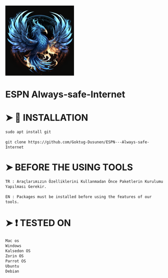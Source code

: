 ![](logo.png)
# ESPN Always-safe-Internet

# ➤ :scroll: INSTALLATION
```
sudo apt install git

git clone https://github.com/Goktug-Dusunen/ESPN---Always-safe-Internet
```

# ➤ BEFORE THE USING TOOLS
```
TR : Araçlarımızın Özelliklerini Kullanmadan Önce Paketlerin Kurulumu Yapılması Gerekir.

EN : Packages must be installed before using the features of our tools.
```
# ➤ :heavy_exclamation_mark: TESTED ON
```  
Mac os
Windows 
Kalsedon OS
Zorin OS
Parrot OS
Ubuntu
Debian

```
